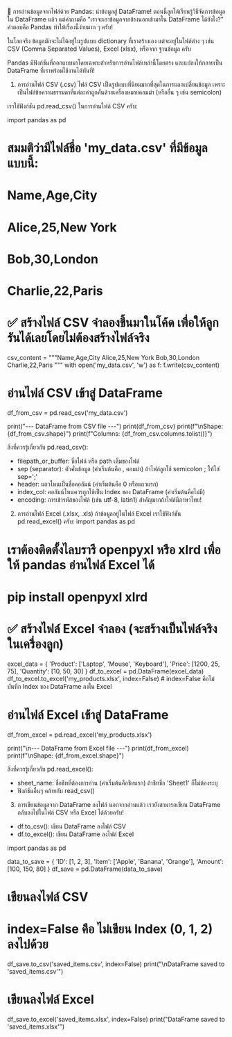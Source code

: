 📁 การอ่านข้อมูลจากไฟล์ด้วย Pandas: นำข้อมูลสู่ DataFrame!
ตอนนี้ลูกได้เรียนรู้วิธีจัดการข้อมูลใน DataFrame แล้ว แต่คำถามคือ "เราจะเอาข้อมูลจากข้างนอกเข้ามาใน DataFrame ได้ยังไง?" คำตอบคือ Pandas ทำให้เรื่องนี้ง่ายมาก ๆ ครับ!

ในโลกจริง ข้อมูลมักจะไม่ได้อยู่ในรูปแบบ dictionary ที่เราสร้างเอง แต่จะอยู่ในไฟล์ต่าง ๆ เช่น CSV (Comma Separated Values), Excel (xlsx), หรือจาก ฐานข้อมูล ครับ

Pandas มีฟังก์ชันที่ออกแบบมาโดยเฉพาะสำหรับการอ่านไฟล์เหล่านี้โดยตรง และแปลงให้กลายเป็น DataFrame ที่เราพร้อมใช้งานได้ทันที!

1. การอ่านไฟล์ CSV (.csv)
ไฟล์ CSV เป็นรูปแบบที่นิยมมากที่สุดในการแลกเปลี่ยนข้อมูล เพราะเป็นไฟล์ข้อความธรรมดาที่แต่ละค่าถูกคั่นด้วยเครื่องหมายคอมม่า (หรืออื่น ๆ เช่น semicolon)

เราใช้ฟังก์ชัน pd.read_csv() ในการอ่านไฟล์ CSV ครับ:

import pandas as pd

# สมมติว่ามีไฟล์ชื่อ 'my_data.csv' ที่มีข้อมูลแบบนี้:
# Name,Age,City
# Alice,25,New York
# Bob,30,London
# Charlie,22,Paris

# ✅ สร้างไฟล์ CSV จำลองขึ้นมาในโค้ด เพื่อให้ลูกรันได้เลยโดยไม่ต้องสร้างไฟล์จริง
csv_content = """Name,Age,City
Alice,25,New York
Bob,30,London
Charlie,22,Paris
"""
with open('my_data.csv', 'w') as f:
    f.write(csv_content)

# อ่านไฟล์ CSV เข้าสู่ DataFrame
df_from_csv = pd.read_csv('my_data.csv')

print("--- DataFrame from CSV file ---")
print(df_from_csv)
print(f"\nShape: {df_from_csv.shape}")
print(f"Columns: {df_from_csv.columns.tolist()}")

สิ่งที่ควรรู้เกี่ยวกับ pd.read_csv():

- filepath_or_buffer: ชื่อไฟล์ หรือ path เต็มของไฟล์
- sep (separator): ตัวคั่นข้อมูล (ค่าเริ่มต้นคือ , คอมม่า) ถ้าไฟล์ลูกใช้ semicolon ; ให้ใส่ sep=';'
- header: แถวไหนเป็นชื่อคอลัมน์ (ค่าเริ่มต้นคือ 0 หรือแถวแรก)
- index_col: คอลัมน์ไหนควรถูกใช้เป็น Index ของ DataFrame (ค่าเริ่มต้นคือไม่มี)
- encoding: การเข้ารหัสของไฟล์ (เช่น utf-8, latin1) สำคัญมากถ้าไฟล์มีภาษาไทย!

2. การอ่านไฟล์ Excel (.xlsx, .xls)
ถ้าข้อมูลอยู่ในไฟล์ Excel เราใช้ฟังก์ชัน pd.read_excel() ครับ:
import pandas as pd
# เราต้องติดตั้งไลบรารี openpyxl หรือ xlrd เพื่อให้ pandas อ่านไฟล์ Excel ได้
# pip install openpyxl xlrd

# ✅ สร้างไฟล์ Excel จำลอง (จะสร้างเป็นไฟล์จริงในเครื่องลูก)
excel_data = {
    'Product': ['Laptop', 'Mouse', 'Keyboard'],
    'Price': [1200, 25, 75],
    'Quantity': [10, 50, 30]
}
df_to_excel = pd.DataFrame(excel_data)
df_to_excel.to_excel('my_products.xlsx', index=False) # index=False คือไม่บันทึก Index ของ DataFrame ลงใน Excel

# อ่านไฟล์ Excel เข้าสู่ DataFrame
df_from_excel = pd.read_excel('my_products.xlsx')

print("\n--- DataFrame from Excel file ---")
print(df_from_excel)
print(f"\nShape: {df_from_excel.shape}")

สิ่งที่ควรรู้เกี่ยวกับ pd.read_excel():

- sheet_name: ชื่อชีทที่ต้องการอ่าน (ค่าเริ่มต้นคือชีทแรก) ถ้าชีทชื่อ 'Sheet1' ก็ไม่ต้องระบุ
- ฟังก์ชันอื่นๆ คล้ายกับ read_csv()

3. การเขียนข้อมูลจาก DataFrame ลงไฟล์
นอกจากอ่านแล้ว เรายังสามารถเขียน DataFrame กลับลงไปในไฟล์ CSV หรือ Excel ได้ด้วยครับ!

- df.to_csv(): เขียน DataFrame ลงไฟล์ CSV
- df.to_excel(): เขียน DataFrame ลงไฟล์ Excel


import pandas as pd

data_to_save = {
    'ID': [1, 2, 3],
    'Item': ['Apple', 'Banana', 'Orange'],
    'Amount': [100, 150, 80]
}
df_save = pd.DataFrame(data_to_save)

# เขียนลงไฟล์ CSV
# index=False คือ ไม่เขียน Index (0, 1, 2) ลงไปด้วย
df_save.to_csv('saved_items.csv', index=False)
print("\nDataFrame saved to 'saved_items.csv'")

# เขียนลงไฟล์ Excel
df_save.to_excel('saved_items.xlsx', index=False)
print("DataFrame saved to 'saved_items.xlsx'")